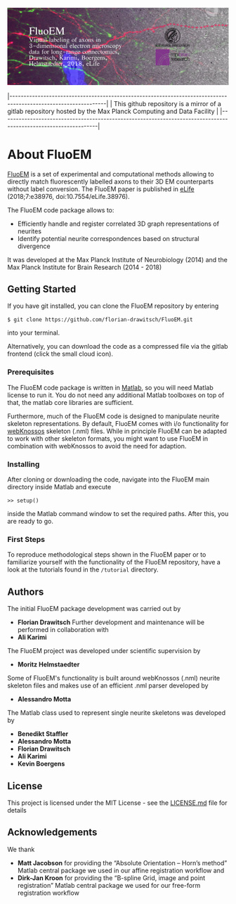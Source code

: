 ![](img/splash.jpg)

|----------------------------------------------------------------------------------------------------------------|
| This github repository is a mirror of a gitlab repository hosted by the Max Planck Computing and Data Facility |
|----------------------------------------------------------------------------------------------------------------|

# About FluoEM

[FluoEM](http://fluoem.brain.mpg.de) is a set of experimental and computational methods allowing to directly match fluorescently labelled axons to their 3D EM counterparts without label conversion. The FluoEM paper is published in [eLife](https://elifesciences.org/articles/38976) (2018;7:e38976, doi:10.7554/eLife.38976). 

The FluoEM code package allows to:

* Efficiently handle and register correlated 3D graph representations of neurites
* Identify potential neurite correspondences based on structural divergence 

It was developed at the Max Planck Institute of Neurobiology (2014) and the Max Planck Institute for Brain Research (2014 - 2018)

## Getting Started

If you have git installed, you can clone the FluoEM repository by entering
```
$ git clone https://github.com/florian-drawitsch/FluoEM.git
```
into your terminal.

Alternatively, you can download the code as a compressed file via the gitlab frontend (click the small cloud icon).

### Prerequisites

The FluoEM code package is written in [Matlab](https://mathworks.com/), so you will need Matlab license to run it. You do not need any additional Matlab toolboxes on top of that, the matlab core libraries are sufficient.

Furthermore, much of the FluoEM code is designed to manipulate neurite skeleton representations. By default, FluoEM comes with i/o functionality for [webKnossos](https://webknossos.org/) skeleton (.nml) files. While in principle FluoEM can be adapted to work with other skeleton formats, you might want to use FluoEM in combination with webKnossos to avoid the need for adaption.

### Installing

After cloning or downloading the code, navigate into the FluoEM main directory inside Matlab and execute 
```
>> setup()
```
inside the Matlab command window to set the required paths. After this, you are ready to go. 

### First Steps

To reproduce methodological steps shown in the FluoEM paper or to familiarize yourself with the functionality of the FluoEM repository, have a look at the tutorials found in the `/tutorial` directory.

## Authors

The initial FluoEM package development was carried out by
* **Florian Drawitsch** 
Further development and maintenance will be performed in collaboration with
* **Ali Karimi**

The FluoEM project was developed under scientific supervision by
* **Moritz Helmstaedter**

Some of FluoEM's functionality is built around webKnossos (.nml) neurite skeleton files and makes use of an efficient .nml parser developed by 
* **Alessandro Motta**

The Matlab class used to represent single neurite skeletons was developed by
* **Benedikt Staffler**
* **Alessandro Motta**
* **Florian Drawitsch**
* **Ali Karimi**
* **Kevin Boergens**

## License

This project is licensed under the MIT License - see the [LICENSE.md](LICENSE.md) file for details

## Acknowledgements
We thank
* **Matt Jacobson** for providing the “Absolute Orientation – Horn’s method” Matlab central package we used in our affine registration workflow
and
* **Dirk-Jan Kroon** for providing the “B-spline Grid, image and point registration” Matlab central package we used for our free-form registration workflow
